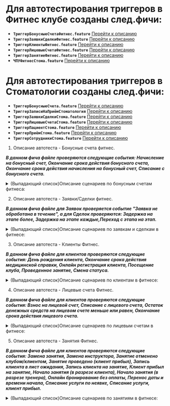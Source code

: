 # Для автотестирования триггеров в Фитнес клубе созданы след.фичи:
- **`ТриггерБонусныеСчетаФитнес.feature`**  [Перейти к описанию](#title1)
- **`ТриггерЗаявкиСделкиФитнес.feature`**   [Перейти к описанию](#title2)
- **`ТриггерКлиентыФитнес.feature`**        [Перейти к описанию](#title3)
- **`ТриггерЛицевыеСчетаФитнес.feature`**   [Перейти к описанию](#title4)
- **`ТриггерЗанятиеФитнес.feature`**        [Перейти к описанию](#title5)
- **`ЧПУФитнесСтома.feature`**              [Перейти к описанию](#title6)

# Для автотестирования триггеров в Стоматологии созданы след.фичи:
- **`ТриггерБонусныеСчета.feature`**        [Перейти к описанию](#title7)    
- **`ТриггерЗаписиНаПриёмСтоматология`**    [Перейти к описанию](#title8)
- **`ТриггерЗаявкиСделкиСтома.feature`**    [Перейти к описанию](#title9)
- **`ТриггерЛицевыеСчетаСтома.feature`**    [Перейти к описанию](#title10)
- **`ТриггерПациентСтома.feature`**         [Перейти к описанию](#title11)
- **`ТриггерПриёмСтома.feature`**           [Перейти к описанию](#title12)
- **`ТриггерСотрудникиСтома.feature`**      [Перейти к описанию](#title13)

1. <a id="title1">Описание автотеста - Бонусные счета фитнес.</a>

___В данном фича файле проверяются следующие события: Начисление на бонусный счет, Окончание срока действия бонусного счета, Окончание срока действия начисления на бонусный счет, Списание с бонусного счета.___
<details><summary>(Выпадающий список)Описание сценариев по бонусным счетам фитнеса: </summary>


-   **Сценарий: Начальное заполнение ИБ.**

Удаляются все существующие триггерные события из списка. Генерируется случайное число, создается тренер, шаблон сообщения, клиент, персональная услуга, помещение.

-   **Сценарий: Проверка количество и порядок триггеров.**

Проверяется выполнилось ли "Начальное заполениен ИБ" на ошибки. В случае возникновения ошибок весь фича файл останавливается. И проверяется какие триггеры присутствуют в выпадающем списке.

-   **Сценарий: Создание триггерных событий для фитнеса.**

Создаются все триггерные события, которые были указаны для проверки выше.

-   **Сценарий: Активация - Начисление на бонусный счет.**

Открывается справочник бонусный счетов в форме создания, в ней создается новый бонусный счет и приветственный начислением и этот вид бонусного счета добавляется клиенту.

-   **Сценарий: Активация - Окончание срока действия начисления на бонусный счет.**

Создается новый вид бонусного счета со сроком действия, даты С и По выставляются на завтра. Данный счет добавляется клиенту и условие выполняется сразу.

-   **Сценарий: Активация - Списание с бонусного счета.**

Через документ "Операции по бонусного счету" делается списание со счета клиента. После запускается регламент регистрации триггерных событий.

-   **Сценарий:  Проверка журнала - Начисление на бонусный счет.**
-   **Сценарий:  Проверка журнала - Окончание срока действия бонусного счета.**
-   **Сценарий:  Проверка журнала - Окончание срока действия начисления на бонусный счет.**
-   **Сценарий:  Проверка журнала - Списание с бонусного счета.**

Во всех сценариях проверки журнала, проверяется журнал регистрации триггерных событиях, проверяется сама табличная часть на наличие событий которые в автотесте записаны в шаблон.
</details>

2. <a id="title2">Описание автотеста - Заявки/Cделки фитнес.</a>

___В данном фича файле для Заявок проверяется событие "Заявка не обработана в течение", а для Сделок проверяются: Задержка на этапе более, Задержка на этапе каждые,Переход с этапа на этап.___

<details><summary>(Выпадающий список)Описание сценариев по заявкам и сделкам в фитнесе:</summary>


-   **Сценарий: Начальное заполнение ИБ.**

Удаляются все существующие триггерные события из списка. Генерируется случайное число, создается тренер, шаблон сообщения, клиент, рекламный источник для заявок.

-   **Сценарий: Проверка количество и порядок триггеров.**

Проверяется выполнилось ли "Начальное заполениен ИБ" на ошибки. В случае возникновения ошибок весь фича файл останавливается. И проверяется какие триггеры присутствуют в выпадающем списке.

-   **Сценарий: Создание триггеров по Заявкам/Обращениям в фитнесе.**

Создается триггер по заявкам с условием "Заявка не обработана в течение" с выбранным временем в одну минуту.

-   **Сценарий: Создание триггеров по сделкам в фитнесе.**

Создаются три триггерных события с условиями: Задержка на этапе более, Задержка на этапе каждые, Переход с этапа на этап.

-   **Сценарий: Активация триггеров по заявкам.**

Создается заявка на текущую дату и время.

-   **Сценарий: Активация триггеров по сделкам.**

Активация - Переход с этапа на этап. Для него создается сделка с датой на Позавчера. 

Активация - Задержка на этапе каждые (1 день). Программно создается сделка на задние число. Потом через универсальный редактор данной сделке делается смена этапа с указанием даты Позавчера. После запускается регламент регистрации триггерных событий.

-   **Проверка журнала триггеров по заявкам фитнеса.**
-   **Проверка журнала триггеров по заявкам фитнеса.**

Во всех сценариях проверки журнала, проверяется журнал регистрации триггерных событиях, проверяется сама табличная часть на наличие событий которые в автотесте записаны в шаблон.
</details>

3. <a id="title3">Описание автотеста - Клиенты Фитнес.</a>

___В данном фича файле для клиентов проверяются следующие события: День рождения клиента, Окончание срока действия медицинской справки, Онлайн регистрация клиента, Посещение клуба, Проведенное занятие, Смена статуса.___

<details><summary>(Выпадающий список)Описание сценариев по клиентам в фитнесе:</summary>


-   **Сценарий: Начальное заполнение ИБ.**

Удаляются все существующие триггерные события из списка. Генерируется случайное число, создается тренер, шаблон сообщения, клиент, членство(внутри него создается персональная услуга), помещение.

-   **Сценарий: Проверка количество и порядок триггеров.**

Проверяется выполнилось ли "Начальное заполениен ИБ" на ошибки. В случае возникновения ошибок весь фича файл останавливается. И проверяется какие триггеры присутствуют в выпадающем списке.

-   **Сценарий: Создание триггерных событий фитнес.**

Создаются триггерные события по клиентам с выше указаннами условиями.

-   **Сценарий: Активация триггерных событий фитнеса.**

Активация - Окончание срока действия медицинской справки. Открывается по навиг.ссылке созданным клиент и через его карточку добавляется мед.справка со сродом действия в 1 день.

Активация - Онлайн регистрация клиента. Открывается обработка API и через нее эмулируется онлайн регистрация клиента в виджете расписания.

Активация - Смена статуса. Создается продажа членства на нашего клиента чтобы он стал членом клуба.

Активация - Посещение клуба. После продажи членства этому клиенту делается вход с рецепции.

Активация - Проведенное занятие. На этого же клиента создается персональное занятие и выполняется.

Активация - День рождения клиента. В карточке клиента указывается дата рождения от текущего числа.

После всех активаций запускается регламент регистрации триггерных событий.

-   **Сценарий: Проверка журнала - Окончание срока действия медицинской справки/страхового полиса.**
-   **Сценарий: Проверка журнала - Проверка журнала - Онлайн регистрация клиента.**
-   **Сценарий: Проверка журнала - День рождения клиента.**
-   **Сценарий: Проверка журнала - Посещение клуба.**
-   **Сценарий: Проверка журнала - Смена статуса.**
-   **Сценарий: Проверка журнала - Проведенное занятие.**

Во всех сценариях проверки журнала, проверяется журнал регистрации триггерных событиях, проверяется сама табличная часть на наличие событий которые в автотесте записаны в шаблон.

</details>

4. <a id="title4">Описание автотеста - Лицевые cчета Фитнес.</a>

___В данном фича файле для клиентов проверяются следующие события: Взнос на лицевой счет, Списание с лицевого счета, Остаток денежных средств на лицевом счете меньше или равен, Окончание срока действия лицевого счета.___

<details><summary>(Выпадающий список)Описание сценариев по лицевым счетам в фитнесе:</summary>

-   **Сценарий: Начальное заполнение ИБ.**

Удаляются все существующие триггерные события из списка. Генерируется случайное число, создается тренер, шаблон сообщения, клиент, персональная услуга, помещение.

-   **Сценарий: Проверка созданных данных и наличие всех триггеров.**

Проверяется выполнилось ли "Начальное заполениен ИБ" на ошибки. В случае возникновения ошибок весь фича файл останавливается. И проверяется какие триггеры присутствуют в выпадающем списке.

-   **Сценарий: Создание триггеров для фитнеса.**

Создаются триггерные события по всех указанным условиям выше.

-   **Сценарий: Активация триггерных собитый фитнес.**

Активация триггера - Взнос на лицевой счет. Открывается рецепция и на нем выводится созданным нами клиент. И уже через рецепцию делается взнос на основной лицевой счет.

Активация триггера - Остаток денежных средств на лицевом счете меньше или равен. Создается продажа персональной услуги и оплачивается с лицевого счета.

Активация триггера - Окончание срока действия лицевого счета (до события). Открывается рецепция и в ней выбирается клиент, на рецепции нажимается кнопка взноса на лицевой счет и с формы оплаты создается новый вид лицевого счета, со установленый сроком действия С/по(Завтра).

Активация триггера - Списание с лицевого счета. Продается персональная услуга и оплачивается с лицевого счета.

После всех активаций происходит запуск регламента регистрация триггерных событий.

-   **Сценарий: Проверка журнала в фитнесе.**

В сценарии проверки журнала, проверяется журнал регистрации триггерных событиях, проверяется сама табличная часть на наличие событий которые в автотесте записаны в шаблон.

</details>

5. <a id="title5">Описание автотеста - Занятия Фитнес.</a>

___В данном фича файле для клиентов проверяются следующие события: Замена занятия, Замена инструктора, Занятие отменено клубом/клиентом, Занятие проведено (клиент прибыл), Запись клиента в лист ожидания, Запись клиента на занятие, Клиент прибыл на занятие, Начало занятия  (в разрезе клиента), Начало занятия  (в разрезе тренера), Онлайн бронирование без оплаты, Перенос даты и времени начала, Списание услуги по неявке, Списание услуги, клиент прибыл.___

<details><summary>(Выпадающий список)Описание сценариев по занятиям в фитнесе:</summary>

-   **Сценарий: Начальное заполнение ИБ.**

Удаляются все существующие триггерные события из списка. Генерируется случайное число, создается тренер, шаблон сообщения, клиент, пакет услуг, помещение и даты.

-   **Сценарий: Проверка количество и порядок триггеров.**

Проверяется выполнилось ли "Начальное заполениен ИБ" на ошибки. В случае возникновения ошибок весь фича файл останавливается. И проверяется какие триггеры присутствуют в выпадающем списке.

-   **Сценарий: Проверка конфигурации и создание триггеров для фитнеса.**

Создаются все выше указанные события триггерных событий.

-   **Сценарий: Аквитация триггерных событий фитнеса.**

Активация триггера - Запись клиента в лист ожидания. Создается второй клиент. Потом создается занятие с ограниченным кол-ом клиентов на его посещение, в его состав записывается первый клиент. После записи занятия открывается обработка API и через нее прокидывается запрос на запись второго клиента в лист ожидания. После этого создается новое занятие для другого триггера.

Активация триггера - Замена занятия и Замена тренера. Открывается новое занятие по навиг.ссылке и внем делается смена номенклатуры и тренера(ранее тренер не указывался в занятие). И выполняется запуск регламента регистрация триггерных событий.

В промежутке продается пакет услуг первому клиенту.

Активация триггера - Перенос даты и времени начала. Создается новое групповое занятие, запоминается его навиг.ссылка в переменную, а потом открывается занятие повторно и в нем делается смена времени начала.

Активация триггеров - Занятие проведено(клиент прибыл) и Клиент прибыл на занятие. Создается новое занятие, клиенту в этом занятие выставляется статус прибыл и занятие переводят в выполненное.

Активация триггера - Занятие отменено клубом/клиентом. Создается новое занятие. Создается причина отмены со стороны клиента. Повторно открывается занятие и отменяет с выбором уже новом причины отмены.

Активация триггера - Списание услуги по неявке. Открывается групповая услуга, в ней меняется тип списания на "Записан и не отменил". Создается новое занятие и в нем время выставляется на час больше от текущего, затем занятие

Активация триггера - Клиент не прибыл на занятие (Персональное/Групповое). Создается новое занятие, выставляется время занятия на час вперед от текущего и выставляется что занятие выполнено.

Создание - Клиент не прибыл на занятие (Персональное/Групповое). Создается триггер по тому что клиент не прибыл, т.к триггер отрабатывает в момент создания.

Активация триггера- Онлайн бронирование без оплаты. Открывается рецепция выбирает первый клиент и делается возврат последних оснований для будущих занятий. Открывается номенклатура групповой услуги, в ней выставляются два флага онлайн расписание и онлайн бронирование. Создается новое занятие со временем на час больше от текущего. Затем открывается обработка API и через нее делается онлайн запись без выбранного основания.

После всех активаций происходит запуск регламента регистрации триггерных событий.

-   **Сценарий: Проверка активации триггерных событий фитнеса.**

В сценарии проверки журнала, проверяется журнал регистрации триггерных событиях, проверяется сама табличная часть на наличие событий которые в автотесте записаны в шаблон.
